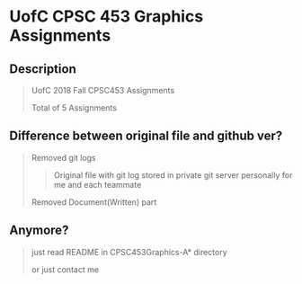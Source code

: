 # UofC CPSC 453 Graphics Assignments

## Description

> UofC 2018 Fall CPSC453 Assignments
>
> Total of 5 Assignments

## Difference between original file and github ver?

> Removed git logs
> > Original file with git log stored in private git server personally for me and each teammate
> 
> Removed Document(Written) part
 
## Anymore?

> just read README in CPSC453Graphics-A* directory
>
> or just contact me
